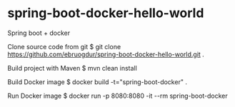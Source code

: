 # spring-boot-docker-hello-world
Spring boot + docker 


Clone source code from git
$  git clone https://github.com/ebruogdur/spring-boot-docker-hello-world.git .

Build project with Maven
$ mvn clean install

Build Docker image
$ docker build -t="spring-boot-docker" .

Run Docker image
$ docker run -p 8080:8080 -it --rm spring-boot-docker
